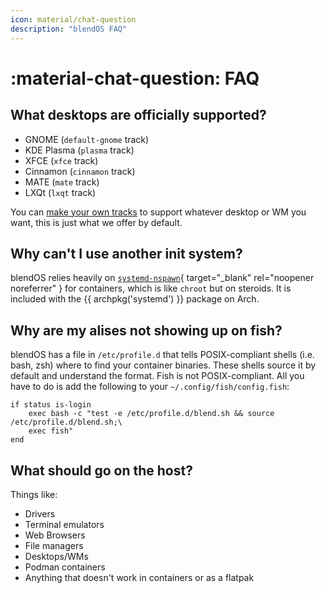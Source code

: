 ```yaml
---
icon: material/chat-question
description: "blendOS FAQ"
---
```


# :material-chat-question: FAQ

## What desktops are officially supported?

- GNOME (`default-gnome` track)
- KDE Plasma (`plasma` track)
- XFCE (`xfce` track)
- Cinnamon (`cinnamon` track)
- MATE (`mate` track)
- LXQt (`lxqt` track)

You can [make your own tracks](reference/configs/system.md#tracks) to support whatever desktop or WM you want, this is just what we offer by default.

## Why can't I use another init system?

blendOS relies heavily on [`systemd-nspawn`](https://wiki.archlinux.org/title/Systemd-nspawn){ target="_blank" rel="noopener noreferrer" } for containers, which is like `chroot` but on steroids. It is included with the {{ archpkg('systemd') }} package on Arch.

## Why are my alises not showing up on fish?

blendOS has a file in `/etc/profile.d` that tells POSIX-compliant shells (i.e. bash, zsh) where to find your container binaries. These shells source it by default and understand the format. Fish is not POSIX-compliant. All you have to do is add the following to your `~/.config/fish/config.fish`:

```fish
if status is-login
    exec bash -c "test -e /etc/profile.d/blend.sh && source /etc/profile.d/blend.sh;\
    exec fish"
end
```

## What should go on the host?

Things like:

- Drivers
- Terminal emulators
- Web Browsers
- File managers
- Desktops/WMs
- Podman containers
- Anything that doesn't work in containers or as a flatpak


